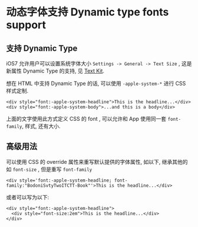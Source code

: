 # 动态字体支持 Dynamic type fonts support

## 支持 Dynamic Type

iOS7 允许用户可以设置系统字体大小 `Settings -> General -> Text Size` , 这是新属性  Dynamic Type 的支持, 见 [Text Kit](https://developer.apple.com/library/ios/documentation/StringsTextFonts/Conceptual/TextAndWebiPhoneOS/CustomTextProcessing/CustomTextProcessing.html#//apple_ref/doc/uid/TP40009542-CH4-SW1).

想在 HTML 中支持  Dynamic Type 的话, 可以使用 `-apple-system-*`  进行 CSS 样式定制. 

	<div style="font:-apple-system-headline">This is the headline...</div>
	<div style="font:-apple-system-body">...and this is a body</div>
	
上面的文字使用此方式定义 CSS 的 font , 可以允许和 App 使用同一套 `font-family`, 样式, 还有大小. 


## 高级用法

可以使用 CSS 的 	override 属性来重写默认提供的字体属性, 如以下, 继承其他的如 `font-size` , 但是重写 `font-family`

	<div style='font:-apple-system-headline; font-family:"BodoniSvtyTwoITCTT-Book"'>This is the headline...</div> 
	

或者可以写为以下: 

		
	<div style="font:-apple-system-headline">
	  <div style="font-size:2em">This is the headline...</div>
	</div>